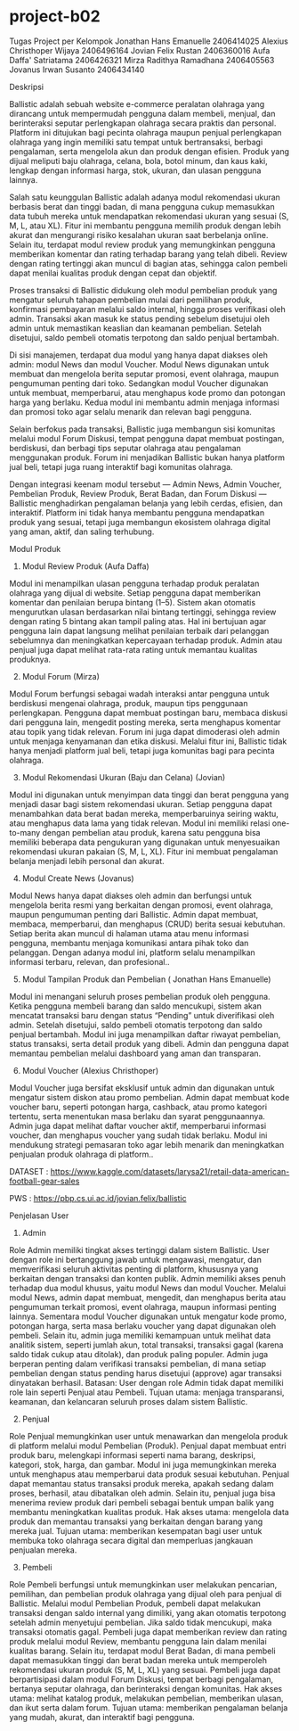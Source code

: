 # project-b02
Tugas Project per Kelompok
Jonathan Hans Emanuelle 2406414025
Alexius Christhoper Wijaya 2406496164
Jovian Felix Rustan 2406360016
Aufa Daffa' Satriatama 2406426321
Mirza Radithya Ramadhana 2406405563 
Jovanus Irwan Susanto 2406434140



Deskripsi

Ballistic adalah sebuah website e-commerce peralatan olahraga yang dirancang untuk mempermudah pengguna dalam membeli, menjual, dan berinteraksi seputar perlengkapan olahraga secara praktis dan personal. Platform ini ditujukan bagi pecinta olahraga maupun penjual perlengkapan olahraga yang ingin memiliki satu tempat untuk bertransaksi, berbagi pengalaman, serta mengelola akun dan produk dengan efisien. Produk yang dijual meliputi baju olahraga, celana, bola, botol minum, dan kaus kaki, lengkap dengan informasi harga, stok, ukuran, dan ulasan pengguna lainnya.

Salah satu keunggulan Ballistic adalah adanya modul rekomendasi ukuran berbasis berat dan tinggi badan, di mana pengguna cukup memasukkan data tubuh mereka untuk mendapatkan rekomendasi ukuran yang sesuai (S, M, L, atau XL). Fitur ini membantu pengguna memilih produk dengan lebih akurat dan mengurangi risiko kesalahan ukuran saat berbelanja online. Selain itu, terdapat modul review produk yang memungkinkan pengguna memberikan komentar dan rating terhadap barang yang telah dibeli. Review dengan rating tertinggi akan muncul di bagian atas, sehingga calon pembeli dapat menilai kualitas produk dengan cepat dan objektif.

Proses transaksi di Ballistic didukung oleh modul pembelian produk yang mengatur seluruh tahapan pembelian mulai dari pemilihan produk, konfirmasi pembayaran melalui saldo internal, hingga proses verifikasi oleh admin. Transaksi akan masuk ke status pending sebelum disetujui oleh admin untuk memastikan keaslian dan keamanan pembelian. Setelah disetujui, saldo pembeli otomatis terpotong dan saldo penjual bertambah.

Di sisi manajemen, terdapat dua modul yang hanya dapat diakses oleh admin: modul News dan modul Voucher. Modul News digunakan untuk membuat dan mengelola berita seputar promosi, event olahraga, maupun pengumuman penting dari toko. Sedangkan modul Voucher digunakan untuk membuat, memperbarui, atau menghapus kode promo dan potongan harga yang berlaku. Kedua modul ini membantu admin menjaga informasi dan promosi toko agar selalu menarik dan relevan bagi pengguna.

Selain berfokus pada transaksi, Ballistic juga membangun sisi komunitas melalui modul Forum Diskusi, tempat pengguna dapat membuat postingan, berdiskusi, dan berbagi tips seputar olahraga atau pengalaman menggunakan produk. Forum ini menjadikan Ballistic bukan hanya platform jual beli, tetapi juga ruang interaktif bagi komunitas olahraga.

Dengan integrasi keenam modul tersebut — Admin News, Admin Voucher, Pembelian Produk, Review Produk, Berat Badan, dan Forum Diskusi — Ballistic menghadirkan pengalaman belanja yang lebih cerdas, efisien, dan interaktif. Platform ini tidak hanya membantu pengguna mendapatkan produk yang sesuai, tetapi juga membangun ekosistem olahraga digital yang aman, aktif, dan saling terhubung.

Modul Produk

1. Modul Review Produk (Aufa Daffa)

Modul ini menampilkan ulasan pengguna terhadap produk peralatan olahraga yang dijual di website. Setiap pengguna dapat memberikan komentar dan penilaian berupa bintang (1–5). Sistem akan otomatis mengurutkan ulasan berdasarkan nilai bintang tertinggi, sehingga review dengan rating 5 bintang akan tampil paling atas. Hal ini bertujuan agar pengguna lain dapat langsung melihat penilaian terbaik dari pelanggan sebelumnya dan meningkatkan kepercayaan terhadap produk. Admin atau penjual juga dapat melihat rata-rata rating untuk memantau kualitas produknya.
 
2. Modul Forum (Mirza)

Modul Forum berfungsi sebagai wadah interaksi antar pengguna untuk berdiskusi mengenai olahraga, produk, maupun tips penggunaan perlengkapan. Pengguna dapat membuat postingan baru, membaca diskusi dari pengguna lain, mengedit posting mereka, serta menghapus komentar atau topik yang tidak relevan. Forum ini juga dapat dimoderasi oleh admin untuk menjaga kenyamanan dan etika diskusi. Melalui fitur ini, Ballistic tidak hanya menjadi platform jual beli, tetapi juga komunitas bagi para pecinta olahraga.

 3. Modul Rekomendasi Ukuran (Baju dan Celana) (Jovian)

Modul ini digunakan untuk menyimpan data tinggi dan berat pengguna yang menjadi dasar bagi sistem rekomendasi ukuran. Setiap pengguna dapat menambahkan data berat badan mereka, memperbaruinya seiring waktu, atau menghapus data lama yang tidak relevan. Modul ini memiliki relasi one-to-many dengan pembelian atau produk, karena satu pengguna bisa memiliki beberapa data pengukuran yang digunakan untuk menyesuaikan rekomendasi ukuran pakaian (S, M, L, XL). Fitur ini membuat pengalaman belanja menjadi lebih personal dan akurat.

4. Modul Create News (Jovanus)

Modul News hanya dapat diakses oleh admin dan berfungsi untuk mengelola berita resmi yang berkaitan dengan promosi, event olahraga, maupun pengumuman penting dari Ballistic. Admin dapat membuat, membaca, memperbarui, dan menghapus (CRUD) berita sesuai kebutuhan. Setiap berita akan muncul di halaman utama atau menu informasi pengguna, membantu menjaga komunikasi antara pihak toko dan pelanggan. Dengan adanya modul ini, platform selalu menampilkan informasi terbaru, relevan, dan profesional..


5. Modul Tampilan Produk dan Pembelian ( Jonathan Hans Emanuelle)

Modul ini menangani seluruh proses pembelian produk oleh pengguna. Ketika pengguna membeli barang dan saldo mencukupi, sistem akan mencatat transaksi baru dengan status “Pending” untuk diverifikasi oleh admin. Setelah disetujui, saldo pembeli otomatis terpotong dan saldo penjual bertambah. Modul ini juga menampilkan daftar riwayat pembelian, status transaksi, serta detail produk yang dibeli. Admin dan pengguna dapat memantau pembelian melalui dashboard yang aman dan transparan.

6. Modul Voucher (Alexius Christhoper)

Modul Voucher juga bersifat eksklusif untuk admin dan digunakan untuk mengatur sistem diskon atau promo pembelian. Admin dapat membuat kode voucher baru, seperti potongan harga, cashback, atau promo kategori tertentu, serta menentukan masa berlaku dan syarat penggunaannya. Admin juga dapat melihat daftar voucher aktif, memperbarui informasi voucher, dan menghapus voucher yang sudah tidak berlaku. Modul ini mendukung strategi pemasaran toko agar lebih menarik dan meningkatkan penjualan produk olahraga di platform..


DATASET : https://www.kaggle.com/datasets/larysa21/retail-data-american-football-gear-sales

PWS : https://pbp.cs.ui.ac.id/jovian.felix/ballistic

Penjelasan User

1. Admin

Role Admin memiliki tingkat akses tertinggi dalam sistem Ballistic. User dengan role ini bertanggung jawab untuk mengawasi, mengatur, dan memverifikasi seluruh aktivitas penting di platform, khususnya yang berkaitan dengan transaksi dan konten publik. Admin memiliki akses penuh terhadap dua modul khusus, yaitu modul News dan modul Voucher.
Melalui modul News, admin dapat membuat, mengedit, dan menghapus berita atau pengumuman terkait promosi, event olahraga, maupun informasi penting lainnya. Sementara modul Voucher digunakan untuk mengatur kode promo, potongan harga, serta masa berlaku voucher yang dapat digunakan oleh pembeli. Selain itu, admin juga memiliki kemampuan untuk melihat data analitik sistem, seperti jumlah akun, total transaksi, transaksi gagal (karena saldo tidak cukup atau ditolak), dan produk paling populer.
Admin juga berperan penting dalam verifikasi transaksi pembelian, di mana setiap pembelian dengan status pending harus disetujui (approve) agar transaksi dinyatakan berhasil.
Batasan: User dengan role Admin tidak dapat memiliki role lain seperti Penjual atau Pembeli.
Tujuan utama: menjaga transparansi, keamanan, dan kelancaran seluruh proses dalam sistem Ballistic.

2. Penjual

Role Penjual memungkinkan user untuk menawarkan dan mengelola produk di platform melalui modul Pembelian (Produk). Penjual dapat membuat entri produk baru, melengkapi informasi seperti nama barang, deskripsi, kategori, stok, harga, dan gambar. Modul ini juga memungkinkan mereka untuk menghapus atau memperbarui data produk sesuai kebutuhan.
Penjual dapat memantau status transaksi produk mereka, apakah sedang dalam proses, berhasil, atau dibatalkan oleh admin. Selain itu, penjual juga bisa menerima review produk dari pembeli sebagai bentuk umpan balik yang membantu meningkatkan kualitas produk.
Hak akses utama: mengelola data produk dan memantau transaksi yang berkaitan dengan barang yang mereka jual.
Tujuan utama: memberikan kesempatan bagi user untuk membuka toko olahraga secara digital dan memperluas jangkauan penjualan mereka.

3. Pembeli

Role Pembeli berfungsi untuk memungkinkan user melakukan pencarian, pemilihan, dan pembelian produk olahraga yang dijual oleh para penjual di Ballistic. Melalui modul Pembelian Produk, pembeli dapat melakukan transaksi dengan saldo internal yang dimiliki, yang akan otomatis terpotong setelah admin menyetujui pembelian. Jika saldo tidak mencukupi, maka transaksi otomatis gagal.
Pembeli juga dapat memberikan review dan rating produk melalui modul Review, membantu pengguna lain dalam menilai kualitas barang. Selain itu, terdapat modul Berat Badan, di mana pembeli dapat memasukkan tinggi dan berat badan mereka untuk memperoleh rekomendasi ukuran produk (S, M, L, XL) yang sesuai.
Pembeli juga dapat berpartisipasi dalam modul Forum Diskusi, tempat berbagi pengalaman, bertanya seputar olahraga, dan berinteraksi dengan komunitas.
Hak akses utama: melihat katalog produk, melakukan pembelian, memberikan ulasan, dan ikut serta dalam forum.
Tujuan utama: memberikan pengalaman belanja yang mudah, akurat, dan interaktif bagi pengguna.